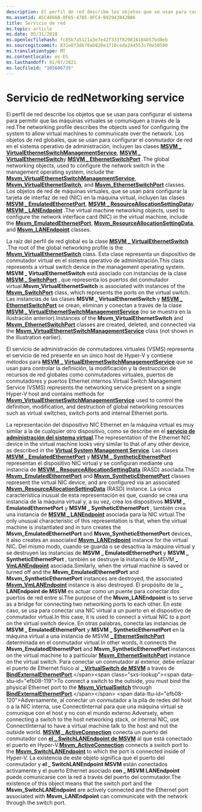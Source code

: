 ```yaml
---
description: El perfil de red describe los objetos que se usan para configurar el sistema para permitir que las máquinas virtuales se comuniquen a través de la red.
ms.assetid: A5C4866B-0F65-47B5-8FC4-B92943842B86
title: Servicio de red
ms.topic: article
ms.date: 05/31/2018
ms.openlocfilehash: fc85b7a5121a3e7e42f333f829816184b57bd8eb
ms.sourcegitcommit: 831e8f3db78ab820e1710cede244553c70e50500
ms.translationtype: MT
ms.contentlocale: es-ES
ms.lasthandoff: 01/07/2021
ms.locfileid: "105686735"
---
```

# <a name="networking-service"></a><span data-ttu-id="efb08-103">Servicio de red</span><span class="sxs-lookup"><span data-stu-id="efb08-103">Networking service</span></span>

<span data-ttu-id="efb08-104">El perfil de red describe los objetos que se usan para configurar el sistema para permitir que las máquinas virtuales se comuniquen a través de la red.</span><span class="sxs-lookup"><span data-stu-id="efb08-104">The networking profile describes the objects used for configuring the system to allow virtual machines to communicate over the network.</span></span> <span data-ttu-id="efb08-105">Los objetos de red globales, que se usan para configurar el conmutador de red en el sistema operativo de administración, incluyen las clases [**MSVM \_ VirtualEthernetSwitchManagementService**](msvm-virtualethernetswitchmanagementservice.md), [**MSVM \_ VirtualEthernetSwitch**](msvm-virtualethernetswitch.md)y [**MSVM \_ EthernetSwitchPort**](msvm-ethernetswitchport.md) .</span><span class="sxs-lookup"><span data-stu-id="efb08-105">The global networking objects, used to configure the network switch in the management operating system, include the [**Msvm\_VirtualEthernetSwitchManagementService**](msvm-virtualethernetswitchmanagementservice.md), [**Msvm\_VirtualEthernetSwitch**](msvm-virtualethernetswitch.md), and [**Msvm\_EthernetSwitchPort**](msvm-ethernetswitchport.md) classes.</span></span> <span data-ttu-id="efb08-106">Los objetos de red de máquinas virtuales, que se usan para configurar la tarjeta de interfaz de red (NIC) en la máquina virtual, incluyen las clases [**MSVM \_ EmulatedEthernetPort**](msvm-emulatedethernetport.md), [**MSVM \_ ResourceAllocationSettingData**](msvm-resourceallocationsettingdata.md)y [**MSVM \_ LANEndpoint**](msvm-lanendpoint.md) .</span><span class="sxs-lookup"><span data-stu-id="efb08-106">The virtual machine networking objects, used to configure the network interface card (NIC) in the virtual machine, include the [**Msvm\_EmulatedEthernetPort**](msvm-emulatedethernetport.md), [**Msvm\_ResourceAllocationSettingData**](msvm-resourceallocationsettingdata.md), and [**Msvm\_LANEndpoint**](msvm-lanendpoint.md) classes.</span></span>

<span data-ttu-id="efb08-107">La raíz del perfil de red global es la clase [**MSVM \_ VirtualEthernetSwitch**](msvm-virtualethernetswitch.md) .</span><span class="sxs-lookup"><span data-stu-id="efb08-107">The root of the global networking profile is the [**Msvm\_VirtualEthernetSwitch**](msvm-virtualethernetswitch.md) class.</span></span> <span data-ttu-id="efb08-108">Esta clase representa un dispositivo de conmutador virtual en el sistema operativo de administración.</span><span class="sxs-lookup"><span data-stu-id="efb08-108">This class represents a virtual switch device in the management operating system.</span></span> <span data-ttu-id="efb08-109">**MSVM \_ VirtualEthernetSwitch** está asociado con instancias de la clase [**MSVM \_ SwitchPort**](https://www.bing.com/search?q=**Msvm\_SwitchPort**) , que representa los puertos del conmutador virtual.</span><span class="sxs-lookup"><span data-stu-id="efb08-109">**Msvm\_VirtualEthernetSwitch** is associated with instances of the [**Msvm\_SwitchPort**](https://www.bing.com/search?q=**Msvm\_SwitchPort**) class, which represents the ports on the virtual switch.</span></span> <span data-ttu-id="efb08-110">Las instancias de las clases **MSVM \_ VirtualEthernetSwitch** y [**MSVM \_ EthernetSwitchPort**](msvm-ethernetswitchport.md) se crean, eliminan y conectan a través de la clase [**MSVM \_ VirtualEthernetSwitchManagementService**](msvm-virtualethernetswitchmanagementservice.md) (no se muestra en la ilustración anterior).</span><span class="sxs-lookup"><span data-stu-id="efb08-110">Instances of the **Msvm\_VirtualEthernetSwitch** and [**Msvm\_EthernetSwitchPort**](msvm-ethernetswitchport.md) classes are created, deleted, and connected via the [**Msvm\_VirtualEthernetSwitchManagementService**](msvm-virtualethernetswitchmanagementservice.md) class (not shown in the illustration earlier).</span></span>

<span data-ttu-id="efb08-111">El servicio de administración de conmutadores virtuales (VSMS) representa el servicio de red presente en un único host de Hyper-V y contiene métodos para [**MSVM \_ VirtualEthernetSwitchManagementService**](msvm-virtualethernetswitchmanagementservice.md) que se usan para controlar la definición, la modificación y la destrucción de recursos de red globales como conmutadores virtuales, puertos de conmutadores y puertos Ethernet internos.</span><span class="sxs-lookup"><span data-stu-id="efb08-111">Virtual Switch Management Service (VSMS) represents the networking service present on a single Hyper-V host and contains methods for [**Msvm\_VirtualEthernetSwitchManagementService**](msvm-virtualethernetswitchmanagementservice.md) used to control the definition, modification, and destruction of global networking resources such as virtual switches, switch ports and internal Ethernet ports.</span></span>

<span data-ttu-id="efb08-112">La representación del dispositivo NIC Ethernet en la máquina virtual es muy similar a la de cualquier otro dispositivo, como se describe en el [**servicio de administración del sistema virtual**](virtual-system-management-service.md).</span><span class="sxs-lookup"><span data-stu-id="efb08-112">The representation of the Ethernet NIC device in the virtual machine looks very similar to that of any other device, as described in the [**Virtual System Management Service**](virtual-system-management-service.md).</span></span> <span data-ttu-id="efb08-113">Las clases [**MSVM \_ EmulatedEthernetPort**](msvm-emulatedethernetport.md) y [**MSVM \_ SyntheticEthernetPort**](msvm-syntheticethernetport.md) representan el dispositivo NIC virtual y se configuran mediante una instancia de [**MSVM \_ ResourceAllocationSettingData**](msvm-resourceallocationsettingdata.md) (RASD) asociada.</span><span class="sxs-lookup"><span data-stu-id="efb08-113">The [**Msvm\_EmulatedEthernetPort**](msvm-emulatedethernetport.md) and [**Msvm\_SyntheticEthernetPort**](msvm-syntheticethernetport.md) classes represent the virtual NIC device, and are configured via an associated [**Msvm\_ResourceAllocationSettingData**](msvm-resourceallocationsettingdata.md) (RASD) instance.</span></span> <span data-ttu-id="efb08-114">La única característica inusual de esta representación es que, cuando se crea una instancia de la máquina virtual y, a su vez, crea los dispositivos **MSVM \_ EmulatedEthernetPort** y **MSVM \_ SyntheticEthernetPort** , también crea una instancia de [**MSVM \_ LANEndpoint**](msvm-lanendpoint.md) asociada para la NIC virtual.</span><span class="sxs-lookup"><span data-stu-id="efb08-114">The only unusual characteristic of this representation is that, when the virtual machine is instantiated and in turn creates the **Msvm\_EmulatedEthernetPort** and **Msvm\_SyntheticEthernetPort** devices, it also creates an associated [**Msvm\_LANEndpoint**](msvm-lanendpoint.md) instance for the virtual NIC.</span></span> <span data-ttu-id="efb08-115">Del mismo modo, cuando se guarda o se desactiva la máquina virtual y se destruyen las instancias de **MSVM \_ EmulatedEthernetPort** y **MSVM \_ SyntheticEthernetPort** , también se destruye la instancia de MSVM [**\_ VmLANEndpoint**](https://www.bing.com/search?q=**Msvm\_VmLANEndpoint**) asociada.</span><span class="sxs-lookup"><span data-stu-id="efb08-115">Similarly, when the virtual machine is saved or turned off and the **Msvm\_EmulatedEthernetPort** and **Msvm\_SyntheticEthernetPort** instances are destroyed, the associated [**Msvm\_VmLANEndpoint**](https://www.bing.com/search?q=**Msvm\_VmLANEndpoint**) instance is also destroyed.</span></span> <span data-ttu-id="efb08-116">El propósito de la **\_ LANEndpoint de MSVM** es actuar como un puente para conectar dos puertos de red entre sí.</span><span class="sxs-lookup"><span data-stu-id="efb08-116">The purpose of the **Msvm\_LANEndpoint** is to serve as a bridge for connecting two networking ports to each other.</span></span> <span data-ttu-id="efb08-117">En este caso, se usa para conectar una NIC virtual a un puerto en el dispositivo de conmutador virtual.</span><span class="sxs-lookup"><span data-stu-id="efb08-117">In this case, it is used to connect a virtual NIC to a port on the virtual switch device.</span></span> <span data-ttu-id="efb08-118">En otras palabras, conecta las instancias de **MSVM \_ EmulatedEthernetPort** y **MSVM \_ SyntheticEthernetPort** en la máquina virtual a una instancia de MSVM [**\_ EthernetSwitchPort**](msvm-ethernetswitchport.md) determinada en el conmutador virtual.</span><span class="sxs-lookup"><span data-stu-id="efb08-118">In other words, it connects the **Msvm\_EmulatedEthernetPort** and **Msvm\_SyntheticEthernetPort** instances on the virtual machine to a particular [**Msvm\_EthernetSwitchPort**](msvm-ethernetswitchport.md) instance on the virtual switch.</span></span> <span data-ttu-id="efb08-119">Para conectar un conmutador al exterior, debe enlazar el puerto de Ethernet físico al [**\_ VirtualSwitch de MSVM**](https://www.bing.com/search?q=**Msvm\_VirtualSwitch**) a través de [**BindExternalEthernetPort**](https://www.bing.com/search?q=**BindExternalEthernetPort**).</span><span class="sxs-lookup"><span data-stu-id="efb08-119">To connect a switch to the outside, you must bind the physical Ethernet port to the [**Msvm\_VirtualSwitch**](https://www.bing.com/search?q=**Msvm\_VirtualSwitch**) through [**BindExternalEthernetPort**](https://www.bing.com/search?q=**BindExternalEthernetPort**).</span></span> <span data-ttu-id="efb08-120">Adversamente, al conectar un conmutador a la pila de redes del host o a la NIC interna, use ConnectInternal para que una máquina virtual se comunique con el host y no con el mundo externo.</span><span class="sxs-lookup"><span data-stu-id="efb08-120">Adversely, when connecting a switch to the host networking stack, or internal NIC, use ConnectInternal to have a virtual machine talk to the host and not the outside world.</span></span> <span data-ttu-id="efb08-121">[**MSVM \_ ActiveConnection**](msvm-activeconnection.md) conecta un puerto del conmutador con [**el \_ SwitchLANEndpoint de MSVM**](https://www.bing.com/search?q=**Msvm\_SwitchLANEndpoint**) al que está conectado el puerto en Hyper-V.</span><span class="sxs-lookup"><span data-stu-id="efb08-121">[**Msvm\_ActiveConnection**](msvm-activeconnection.md) connects a switch port to the [**Msvm\_SwitchLANEndpoint**](https://www.bing.com/search?q=**Msvm\_SwitchLANEndpoint**) to which the port is connected inside of Hyper-V.</span></span> <span data-ttu-id="efb08-122">La existencia de este objeto significa que el puerto del conmutador y **el \_ SwitchLANEndpoint MSVM** están conectados activamente y el puerto Ethernet asociado **con \_ MSVM LANEndpoint** puede comunicarse con la red a través del puerto del conmutador.</span><span class="sxs-lookup"><span data-stu-id="efb08-122">The existence of this object means that the switch port and the **Msvm\_SwitchLANEndpoint** are actively connected and the Ethernet port associated with **Msvm\_LANEndpoint** can communicate with the network through the switch port.</span></span>

 

 



